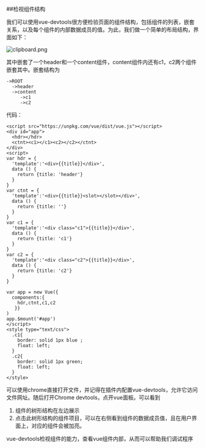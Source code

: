 ##检视组件结构

我们可以使用vue-devtools很方便检验页面的组件结构，包括组件的列表，嵌套关系，以及每个组件的内部数据成员的值。为此，我们做一个简单的布局结构，界面如下：


![clipboard.png](firstchapter/1.png)

其中嵌套了一个header和一个content组件，content组件内还有c1，c2两个组件嵌套其中。嵌套结构为

    ->ROOT
      ->header
      ->content
         ->c1
         ->c2

代码：

    <script src="https://unpkg.com/vue/dist/vue.js"></script>
    <div id="app">
      <hdr></hdr>
      <ctnt><c1></c1><c2></c2></ctnt>
    </div>
    <script>
    var hdr = {
      'template':'<div>{{title}}</div>',
      data () {
        return {title: 'header'} 
      }
    }
    var ctnt = {
      'template':'<div>{{title}}<slot></slot></div>',
      data () {
        return {title: ''} 
      }
    }
    var c1 = {
      'template':'<div class="c1">{{title}}</div>',
      data () {
        return {title: 'c1'} 
      }
    }
    var c2 = {
      'template':'<div class="c2">{{title}}</div>',
      data () {
        return {title: 'c2'} 
      }
    }
      
    var app = new Vue({
      components:{
        hdr,ctnt,c1,c2
       }}
    )
    app.$mount('#app')
    </script>
    <style type="text/css">
      .c1{
        border: solid 1px blue ;
        float: left;
      }
      .c2{
        border: solid 1px green;
        float: left;
      }
    </style>

可以使用chrome直接打开文件，并记得在插件内配置vue-devtools，允许它访问文件网址。随后打开Chrome devtools，点开vue面板。可以看到

1. 组件的树形结构在左边展示
2. 点击此树形结构的组件项目，可以在右侧看到组件的数据成员值，且在用户界面上，对应的组件会被加亮。

vue-devtools检视组件的能力，查看vue组件内部，从而可以帮助我们调试程序

